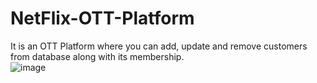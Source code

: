 # NetFlix-OTT-Platform
 It is an OTT Platform where you can add, update and remove 
customers from database along with its membership.  
![image](https://github.com/Aquib2002/NetFlix-OTT-Platform/assets/151020890/9002274f-80bf-45dd-bf4c-b6a10d3c7cd5)
